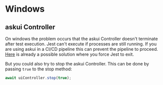 # Windows

## askui Controller 

On windows the problem occurs that the askui Controller doesn't terminate after test execution.
Jest can't execute if processes are still running. If you are using askui in a CI/CD pipeline
this can prevent the pipeline to proceed.
[Here](jest.md) is already a possible solution where you force Jest to exit.

But you could also try to stop the askui Controller. This can be done by passing `true` to
the stop method:

```typescript
await uiController.stop(true);
```

